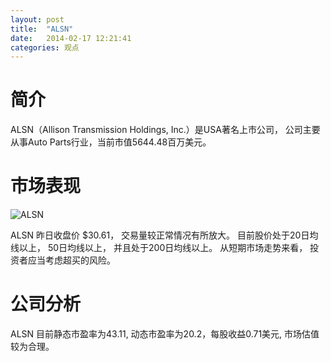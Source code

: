 ```yaml
---
layout: post
title:  "ALSN"
date:   2014-02-17 12:21:41
categories: 观点
---
```


# 简介
ALSN（Allison Transmission Holdings, Inc.）是USA著名上市公司，
公司主要从事Auto Parts行业，当前市值5644.48百万美元。

# 市场表现

![ALSN](http://finviz.com/chart.ashx?t=ALSN&ty=c&ta=1&p=d&s=l)

ALSN 昨日收盘价 $30.61，
交易量较正常情况有所放大。
目前股价处于20日均线以上，
50日均线以上，
并且处于200日均线以上。
从短期市场走势来看，
投资者应当考虑超买的风险。

# 公司分析
ALSN 目前静态市盈率为43.11, 动态市盈率为20.2，每股收益0.71美元,
市场估值较为合理。
